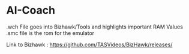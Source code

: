# AI-Coach

.wch File goes into Bizhawk/Tools and highlights important RAM Values
.smc file is the rom for the emulator

Link to Bizhawk : https://github.com/TASVideos/BizHawk/releases/
